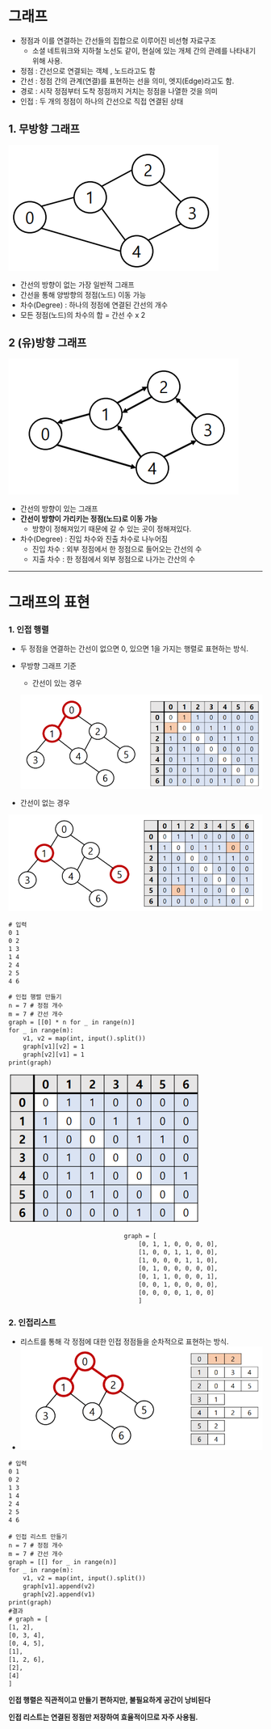 # 그래프

* 정점과 이를 연결하는 간선들의 집합으로 이루어진 비선형 자료구조
  * 소셜 네트워크와 지하철 노선도 같이, 현실에 있는 개체 간의 관례를 나타내기 위해 사용.
* 정점 : 간선으로 연결되는 객체 , 노드라고도 함
* 간선 : 정점 간의 관계(연결)를 표현하는 선을 의미, 엣지(Edge)라고도 함.
* 경로 : 시작 정점부터 도착 정점까지 거치는 정점을 나열한 것을 의미
* 인접 : 두 개의 정점이 하나의 간선으로 직접 연결된 상태

## 1. 무방향 그래프

![image-20220809174938995](0809.assets/image-20220809174938995.png)

* 간선의 방향이 없는 가장 일반적 그래프
* 간선을 통해 양방향의 정점(노드) 이동 가능
* 차수(Degree) : 하나의 정점에 연결된 간선의 개수
* 모든 정점(노드)의 차수의 합 = 간선 수 x 2

## 2 (유)방향 그래프

![image-20220809175014198](0809.assets/image-20220809175014198.png)

- 간선의 방향이 있는 그래프
- **간선이 방향이 가리키는 정점(노드)로 이동 가능** 
  - 방향이 정해져있기 때문에 갈 수 있는 곳이 정해져있다.
- 차수(Degree) : 진입 차수와 진출 차수로 나누어짐
  - 진입 차수 : 외부 정점에서 한 정점으로 들어오는 간선의 수
  - 지출 차수 : 한 정점에서 외부 정점으로 나가는 간산의 수

-----------------------------------------------------------------------------------------------------------

# 그래프의 표현 

### 1. 인접 행렬

* 두 정점을 연결하는 간선이 없으면 0, 있으면 1을 가지는 행렬로 표현하는 방식.

* 무방향 그래프 기준

  * 간선이 있는 경우

  ![image-20220809175054595](0809.assets/image-20220809175054595.png)

* 간선이 없는 경우

![image-20220809175115601](0809.assets/image-20220809175115601.png)



```
# 입력
0 1
0 2
1 3
1 4
2 4
2 5
4 6
```

```
# 인접 행렬 만들기
n = 7 # 정점 개수
m = 7 # 간선 개수
graph = [[0] * n for _ in range(n)]
for _ in range(m):
    v1, v2 = map(int, input().split())
    graph[v1][v2] = 1
    graph[v2][v1] = 1
print(graph)
```

![image-20220809175247789](0809.assets/image-20220809175247789.png)

```
    							graph = [
                                    [0, 1, 1, 0, 0, 0, 0],
                                    [1, 0, 0, 1, 1, 0, 0],
                                    [1, 0, 0, 0, 1, 1, 0],
                                    [0, 1, 0, 0, 0, 0, 0],
                                    [0, 1, 1, 0, 0, 0, 1],
                                    [0, 0, 1, 0, 0, 0, 0],
                                    [0, 0, 0, 0, 1, 0, 0]
                                    ]
```



### 2. 인접리스트

* 리스트를 통해 각 정점에 대한 인접 정점들을 순차적으로 표현하는 방식.
* ![image-20220809180139700](0809.assets/image-20220809180139700.png)



```
# 입력
0 1
0 2
1 3
1 4
2 4
2 5
4 6

# 인접 리스트 만들기
n = 7 # 정점 개수
m = 7 # 간선 개수
graph = [[] for _ in range(n)]
for _ in range(m):
    v1, v2 = map(int, input().split())
    graph[v1].append(v2)
    graph[v2].append(v1)
print(graph)
#결과
# graph = [
[1, 2],
[0, 3, 4],
[0, 4, 5],
[1],
[1, 2, 6],
[2],
[4]
]
```

**인접 행렬은 직관적이고 만들기 편하지만, 불필요하게 공간이 낭비된다**

**인접 리스트는 연결된 정점만 저장하여 효율적이므로 자주 사용됨.**
